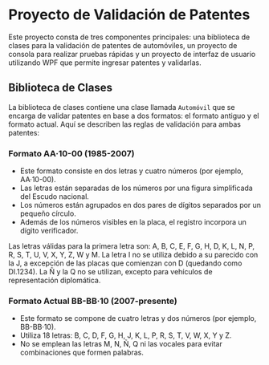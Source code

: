 # Proyecto de Validación de Patentes

Este proyecto consta de tres componentes principales: una biblioteca de clases para la validación de patentes de automóviles, un proyecto de consola para realizar pruebas rápidas y un proyecto de interfaz de usuario utilizando WPF que permite ingresar patentes y validarlas.

## Biblioteca de Clases

La biblioteca de clases contiene una clase llamada `Automóvil` que se encarga de validar patentes en base a dos formatos: el formato antiguo y el formato actual. Aquí se describen las reglas de validación para ambas patentes:

### Formato AA·10-00 (1985-2007)

- Este formato consiste en dos letras y cuatro números (por ejemplo, AA·10-00).
- Las letras están separadas de los números por una figura simplificada del Escudo nacional.
- Los números están agrupados en dos pares de dígitos separados por un pequeño círculo.
- Además de los números visibles en la placa, el registro incorpora un dígito verificador.

Las letras válidas para la primera letra son: A, B, C, E, F, G, H, D, K, L, N, P, R, S, T, U, V, X, Y, Z, W y M. La letra I no se utiliza debido a su parecido con la J, a excepción de las placas que comienzan con D (quedando como DI.1234). La Ñ y la Q no se utilizan, excepto para vehículos de representación diplomática.

### Formato Actual BB-BB·10 (2007-presente)

- Este formato se compone de cuatro letras y dos números (por ejemplo, BB-BB·10).
- Utiliza 18 letras: B, C, D, F, G, H, J, K, L, P, R, S, T, V, W, X, Y y Z.
- No se emplean las letras M, N, Ñ, Q ni las vocales para evitar combinaciones que formen palabras.
